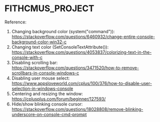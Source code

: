 # FITHCMUS_PROJECT
Reference:
1. Changing background color (system("command")): 
https://stackoverflow.com/questions/6460932/change-entire-console-background-color-win32-c
2. Changing text color (SetConsoleTextAttribute()): 
https://stackoverflow.com/questions/4053837/colorizing-text-in-the-console-with-c
3. Disabling scrolling bar: 
https://stackoverflow.com/questions/3471520/how-to-remove-scrollbars-in-console-windows-c
4. Disabling user mouse select:
https://www.appsloveworld.com/cplus/100/376/how-to-disable-user-selection-in-windows-console
5. Centering and resizing the window:
https://cplusplus.com/forum/beginner/127593/
6. Hide/show blinking console cursor:
https://stackoverflow.com/questions/18028808/remove-blinking-underscore-on-console-cmd-prompt
